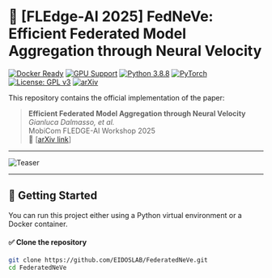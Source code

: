 # 🧠 [FLEdge-AI 2025] FedNeVe: Efficient Federated Model Aggregation through Neural Velocity

[![Docker Ready](https://img.shields.io/badge/docker-ready-blue?logo=docker)](https://www.docker.com/)
[![GPU Support](https://img.shields.io/badge/GPU-Supported-green?logo=nvidia)](https://developer.nvidia.com/cuda-zone)
[![Python 3.8.8](https://img.shields.io/badge/python-3.8.8-blue.svg)](https://www.python.org/downloads/release/python-388/)
[![PyTorch](https://img.shields.io/badge/framework-PyTorch-EE4C2C?logo=pytorch)](https://pytorch.org/)
[![License: GPL v3](https://img.shields.io/badge/License-GPLv3-blue.svg)](https://www.gnu.org/licenses/gpl-3.0)
[![arXiv](https://img.shields.io/badge/arXiv-xxxx.xxxxx-b31b1b.svg)](https://arxiv.org/abs/xxxx.xxxxx)

This repository contains the official implementation of the paper:
> **Efficient Federated Model Aggregation through Neural Velocity**  
> *Gianluca Dalmasso, et al.*  
> MobiCom FLEDGE-AI Workshop 2025  
> 📄 [[arXiv link](https://arxiv.org/abs/xxxx.xxxxx)]

---

![Teaser](assets/teaser.png)

---

## 🚀 Getting Started
You can run this project either using a Python virtual environment or a Docker container.

#### ✅ Clone the repository
```bash
git clone https://github.com/EIDOSLAB/FederatedNeVe.git
cd FederatedNeVe
```
